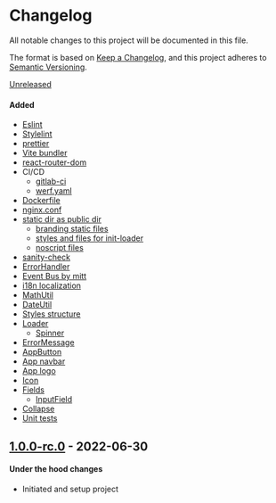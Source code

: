 # Changelog
All notable changes to this project will be documented in this file.

The format is based on [Keep a Changelog](https://keepachangelog.com/en/1.0.0/),
and this project adheres to [Semantic Versioning](https://semver.org/spec/v2.0.0.html).

[Unreleased]
#### Added
- [Eslint](.eslintrc.js)
- [Stylelint](stylelint.config.js)
- [prettier](.eslintrc.js)
- [Vite bundler](vite.config.ts)
- [react-router-dom](src/routes.tsx)
- CI/CD
  - [gitlab-ci](.gitlab-ci.yml)
  - [werf.yaml](werf.yaml)
- [Dockerfile](Dockerfile)
- [nginx.conf](nginx.conf)
- [static dir as public dir](static)
  - [branding static files](static/branding)
  - [styles and files for init-loader](static/init-loader)
  - [noscript files](static/noscript)
- [sanity-check](scripts/release-sanity-check.mjs)
- [ErrorHandler](src/helpers/error-handler.ts)
- [Event Bus by mitt](src/helpers/event-bus.ts)
- [i18n localization](src/localization/index.ts)
- [MathUtil](src/utils/math.util.ts)
- [DateUtil](src/utils/date.util.ts)
- [Styles structure](src/styles)
- [Loader](src/common/Loader)
  - [Spinner](src/common/Loader/variants/Spinner)
- [ErrorMessage](src/common/ErrorMessage)
- [AppButton](src/common/AppButton)
- [App navbar](src/common/AppNavbar)
- [App logo](src/common/AppLogo)
- [Icon](src/common/Icon)
- [Fields](src/fields)
  - [InputField](src/fields/InputField)
- [Collapse](src/common/Collapse)
- [Unit tests](vitest.config.ts)

## [1.0.0-rc.0] - 2022-06-30
#### Under the hood changes
- Initiated and setup project

[Unreleased]: https://gitlab.com/lukachi/react-vite-boilerplate/compare/1.0.0-rc.0...main
[1.0.0-rc.0]: https://gitlab.com/lukachi/react-vite-boilerplate/tags/1.0.0-rc.0
